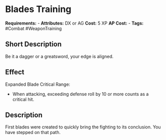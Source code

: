 # Blades Training

**Requirements:** -
**Attributes:** DX or AG
**Cost:** 5 XP
**AP Cost:** -
**Tags:** #Combat #WeaponTraining 

## Short Description
Be it a dagger or a greatsword, your edge is aligned.

## Effect
Expanded Blade Critical Range:  
* When attacking, exceeding defense roll by 10 or more counts as a critical hit.
## Description
First blades were created to quickly bring the fighting to its conclusion. You have stepped on that path.